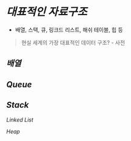 *대표적인 자료구조*
=====  
- 배열, 스택, 큐, 링크드 리스트, 해쉬 테이블, 힙 등  
> 현실 세계의 가장 대표적인 데이터 구조? - 사전  

*배열*
-----  

*Queue*
-----  

*Stack*
-----  

*Linked List*

*Heap*
